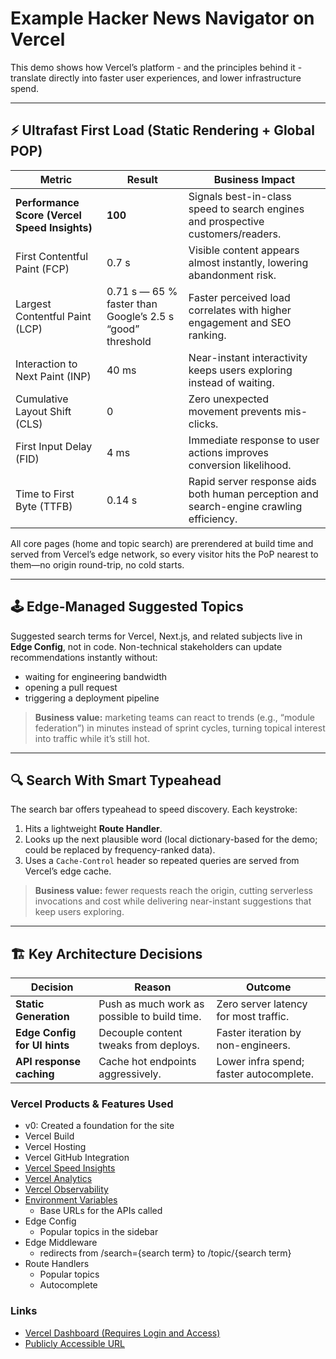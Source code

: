 # Example Hacker News Navigator on Vercel

This demo shows how Vercel’s platform - and the principles behind it - translate directly into faster user experiences, and lower infrastructure spend.

---

## ⚡ Ultrafast First Load (Static Rendering + Global POP)

| Metric                                        | Result | Business Impact                                                                         |
|-----------------------------------------------|--------|-----------------------------------------------------------------------------------------|
| **Performance Score (Vercel Speed Insights)** | **100** | Signals best-in-class speed to search engines and prospective customers/readers.        |
| First Contentful Paint (FCP)                  | 0.7 s | Visible content appears almost instantly, lowering abandonment risk.                    |
| Largest Contentful Paint (LCP)                | 0.71 s — 65 % faster than Google’s 2.5 s “good” threshold | Faster perceived load correlates with higher engagement and SEO ranking.                |
| Interaction to Next Paint (INP)               | 40 ms | Near-instant interactivity keeps users exploring instead of waiting.                    |
| Cumulative Layout Shift (CLS)                 | 0 | Zero unexpected movement prevents mis-clicks.                          |
| First Input Delay (FID)                       | 4 ms | Immediate response to user actions improves conversion likelihood.                      |
| Time to First Byte (TTFB)                     | 0.14 s | Rapid server response aids both human perception and search-engine crawling efficiency. |

All core pages (home and topic search) are prerendered at build time and served from Vercel’s edge network, so every visitor hits the PoP nearest to them—no origin round-trip, no cold starts.

---

## 🕹️ Edge-Managed Suggested Topics

Suggested search terms for Vercel, Next.js, and related subjects live in **Edge Config**, not in code. Non-technical stakeholders can update recommendations instantly without:

* waiting for engineering bandwidth
* opening a pull request
* triggering a deployment pipeline

> **Business value:** marketing teams can react to trends (e.g., “module federation”) in minutes instead of sprint cycles, turning topical interest into traffic while it’s still hot.

---

## 🔍 Search With Smart Typeahead

The search bar offers typeahead to speed discovery. Each keystroke:

1. Hits a lightweight **Route Handler**.
2. Looks up the next plausible word (local dictionary-based for the demo; could be replaced by frequency-ranked data).
3. Uses a `Cache-Control` header so repeated queries are served from Vercel’s edge cache.

> **Business value:** fewer requests reach the origin, cutting serverless invocations and cost while delivering near-instant suggestions that keep users exploring.

---

## 🏗️ Key Architecture Decisions

| Decision | Reason | Outcome |
|----------|--------|---------|
| **Static Generation** | Push as much work as possible to build time. | Zero server latency for most traffic. |
| **Edge Config for UI hints** | Decouple content tweaks from deploys. | Faster iteration by non-engineers. |
| **API response caching** | Cache hot endpoints aggressively. | Lower infra spend; faster autocomplete. |

 
### Vercel Products & Features Used
- v0: Created a foundation for the site
- Vercel Build
- Vercel Hosting
- Vercel GitHub Integration
- [Vercel Speed Insights](https://vercel.com/rawwebdesigns-projects/vercel-se-project/speed-insights)
- [Vercel Analytics](https://vercel.com/rawwebdesigns-projects/vercel-se-project/analytics)
- [Vercel Observability](https://vercel.com/rawwebdesigns-projects/vercel-se-project/observability)
- [Environment Variables](https://vercel.com/rawwebdesigns-projects/vercel-se-project/settings/environment-variables)
  - Base URLs for the APIs called
- Edge Config
  - Popular topics in the sidebar
- Edge Middleware
  - redirects from /search={search term} to /topic/{search term}
- Route Handlers
  - Popular topics
  - Autocomplete

### Links
- [Vercel Dashboard (Requires Login and Access)](https://vercel.com/rawwebdesigns-projects/vercel-se-project)
- [Publicly Accessible URL](https://vercel-se-project.vercel.app/)